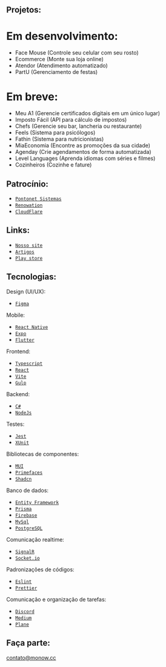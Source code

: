 ## Projetos:

# Em desenvolvimento:
- Face Mouse (Controle seu celular com seu rosto)
- Ecommerce (Monte sua loja online)
- Atendor (Atendimento automatizado)
- PartU (Gerenciamento de festas)

# Em breve:
- Meu A1 (Gerencie certificados digitais em um único lugar)
- Imposto Fácil (API para cálculo de impostos)
- Chefs (Gerencie seu bar, lancheria ou restaurante)
- Feels (Sistema para psicólogos)
- Fathin (Sistema para nutricionistas)
- MiaEconomia (Encontre as promoções da sua cidade)
- Agenday (Crie agendamentos de forma automatizada)
- Level Languages (Aprenda idiomas com séries e filmes)
- Cozinheiros (Cozinhe e fature)

## Patrocínio:

- [`Pontonet Sistemas`](https://pontonetsistemas.com/)
- [`Renowation`](https://renowation.be)
- [`CloudFlare`](https://www.cloudflare.com/pt-br/)

## Links:

- [`Nosso site`](https://monow.com.br)
- [`Artigos`](https://medium.com/@monow.cc)
- [`Play store`](https://play.google.com/store/apps/dev?id=7597092309773950275)

## Tecnologias:

Design (UI/UX):
- [`Figma`](https://www.figma.com/)

Mobile:
- [`React Native`](https://reactnative.dev/docs/getting-started)
- [`Expo`](https://docs.expo.dev)
- [`Flutter`](https://flutter.dev/)

Frontend:
- [`Typescript`](https://www.typescriptlang.org/docs)
- [`React`](https://reactjs.org/docs/getting-started.html)
- [`Vite`](https://vitejs.dev)
- [`Gulp`](https://gulpjs.com/docs/en/getting-started/quick-start)

Backend:
- [`C#`](https://learn.microsoft.com/pt-br/dotnet/csharp)
- [`NodeJs`](https://nodejs.org/en/docs)

Testes:
- [`Jest`](https://jestjs.io/docs/getting-started)
- [`XUnit`](https://xunit.net/#documentation)

Bibliotecas de componentes:
- [`MUI`](https://mui.com/pt/material-ui/getting-started/overview)
- [`Primefaces`](https://www.primefaces.org/primereact/setup)
- [`Shadcn`](https://ui.shadcn.com/)

Banco de dados:
- [`Entity Framework`](https://learn.microsoft.com/en-us/ef/core)
- [`Prisma`](https://www.prisma.io/docs)
- [`Firebase`](https://firebase.google.com/docs)
- [`MySql`](https://dev.mysql.com/doc)
- [`PostgreSQL`](https://www.postgresql.org/)

Comunicação realtime:
- [`SignalR`](https://learn.microsoft.com/en-us/aspnet/core/signalr/introduction)
- [`Socket.io`](https://socket.io/docs/v4)

Padronizações de códigos:
- [`Eslint`](https://eslint.org)
- [`Prettier`](https://prettier.io)

Comunicação e organização de tarefas:
- [`Discord`](https://discord.com)
- [`Medium`](https://medium.com)
- [`Plane`](https://plane.so)

## Faça parte:
contato@monow.cc
